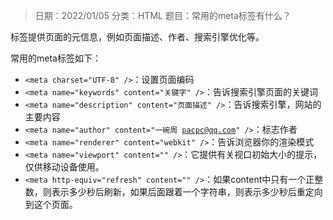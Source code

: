 > 日期：2022/01/05
分类：HTML
题目：常用的meta标签有什么？

<meta>标签提供页面的元信息，例如页面描述、作者、搜索引擎优化等。

常用的meta标签如下：

- `<meta charset="UTF-8" />`：设置页面编码
- `<meta name="keywords" content="关键字" />`：告诉搜索引擎页面的关键词
- `<meta name="description" content="页面描述" />`：告诉搜索引擎，网站的主要内容
- `<meta name="author" content="一碗周 `[`pacpc@qq.com`](mailto:pacpc@qq.com)`" />`：标志作者
- `<meta name="renderer" content="webkit" />`：告诉浏览器你的渲染模式
- `<meta name="viewport" content="" />`：它提供有关视口初始大小的提示，仅供移动设备使用。
- `<meta http-equiv="refresh" content="" />`：如果content中只有一个正整数，则表示多少秒后刷新，如果后面跟着一个字符串，则表示多少秒后重定向到这个页面。

